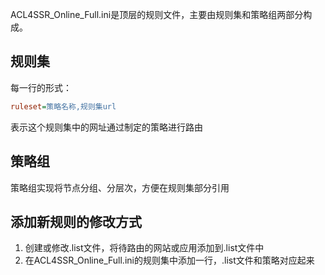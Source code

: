 ACL4SSR_Online_Full.ini是顶层的规则文件，主要由规则集和策略组两部分构成。

## 规则集
每一行的形式：
```ini
ruleset=策略名称,规则集url
```
表示这个规则集中的网址通过制定的策略进行路由

## 策略组
策略组实现将节点分组、分层次，方便在规则集部分引用

## 添加新规则的修改方式
1. 创建或修改.list文件，将待路由的网站或应用添加到.list文件中
2. 在ACL4SSR_Online_Full.ini的规则集中添加一行，.list文件和策略对应起来